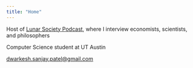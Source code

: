 ```yaml
---
title: "Home"
---
```


Host of [Lunar Society Podcast](https://www.youtube.com/c/DwarkeshPatel), where I interview economists, scientists, and philosophers

Computer Science student at UT Austin

[dwarkesh.sanjay.patel@gmail.com](mailto:dwarkesh.sanjay.patel@gmail.com)
